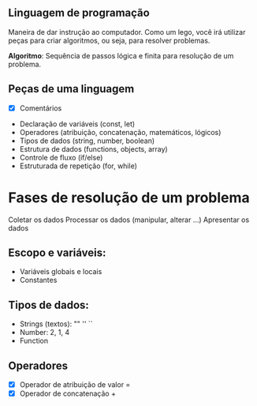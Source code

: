 ## Linguagem de programação

Maneira de dar instrução ao computador.
Como um lego, você irá utilizar peças para criar algoritmos, ou seja, para resolver problemas.

**Algoritmo**: Sequência de passos lógica e finita  para resolução de um problema.

## Peças de uma linguagem

- [x] Comentários
- Declaração de variáveis (const, let)
- Operadores (atribuição, concatenação, matemáticos, lógicos)
- Tipos de dados (string, number, boolean)
- Estrutura de dados (functions, objects, array)
- Controle de fluxo (if/else)
- Estruturada de repetição (for, while)

# Fases de resolução de um problema

Coletar os dados
Processar os dados (manipular, alterar ...)
Apresentar os dados

## Escopo e variáveis:

- Variáveis globais e locais
- Constantes

## Tipos de dados:

- Strings (textos): "" '' ``
- Number: 2, 1, 4
- Function

## Operadores

- [x] Operador de atribuição de valor =
- [x] Operador de concatenação +